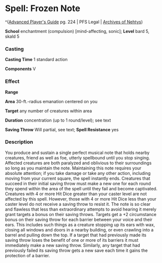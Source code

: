 # Spell: Frozen Note

^([Advanced Player's Guide][ss-frozen-note] pg. 224 | PFS Legal | [Archives of Nehtys][sn-frozen-note])

**School** enchantment (compulsion) [mind-affecting, sonic]; **Level** bard 5, skald 5

### Casting

**Casting Time** 1 standard action

**Components** V

### Effect

**Range**

**Area** 30-ft.-radius emanation centered on you

**Target** any number of creatures within area

**Duration** concentration (up to 1 round/level); see text

**Saving Throw** Will partial, see text; **Spell Resistance** yes

### Description

You produce and sustain a single perfect musical note that holds nearby creatures, friend as well as foe, utterly spellbound until you stop singing. Affected creatures are both paralyzed and oblivious to their surroundings so long as you maintain the note. Maintaining this note requires your absolute attention; if you take damage or take any other action, including moving from your current square, the spell instantly ends. Creatures that succeed in their initial saving throw must make a new one for each round they spend within the area of the spell until they fail and become captivated. Creatures with 4 or more Hit Dice greater than your caster level are not affected by this spell. However, those with 4 or more Hit Dice less than your caster level do not receive a saving throw to resist it. The note is so clear and flawless that less than extraordinary attempts to avoid hearing it merely grant targets a bonus on their saving throws. Targets get a +2 circumstance bonus on their saving throw for each barrier between your voice and their ears. This includes such things as a creature stopping up its ears with wax, closing all windows and doors in a nearby building, or even crawling into a barrel and pulling down the top. If a target that had previously made its saving throw loses the benefit of one or more of its barriers it must immediately make a new saving throw. Similarly, any target that had previously failed its saving throw gets a new save each time it gains the protection of a barrier.

[ss-frozen-note]: http://paizo.com/pathfinderRPG/v57
[sn-frozen-note]: http://www.archivesofnethys.com/SpellDisplay.aspx?ItemName=Frozen%20Note